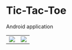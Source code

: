# Tic-Tac-Toe
Android application



<table>
  <tr>
    <td>
      <image src="images/tictactoe1.jpg"></image>
    </td>
    <td>
      <image src="images/tictactoe2.jpg"></image>
    </td>
  </tr>
 </table>


